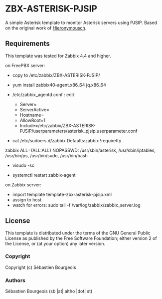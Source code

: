 ZBX-ASTERISK-PJSIP
==================

A simple Asterisk template to monitor Asterisk servers using PJSIP.
Based on the original work of [Hieronymousch](https://github.com/hieronymousch/zabbix-asterisk-pjsip).

Requirements
------------

This template was tested for Zabbix 4.4 and higher.

on FreePBX server: 
- copy to /etc/zabbix/ZBX-ASTERISK-PJSIP/

- yum install zabbix40-agent.x86_64  jq.x86_64

- /etc/zabbix_agentd.conf : edit 
  - Server=<ip of zabbix server>
  - ServerActive=<ip of zabbix server>
  - Hostname=<hostname of asterisk>
  - AllowRoot=1
  - Include=/etc/zabbix/ZBX-ASTERISK-PJSIP/userparameters/asterisk_pjsip.userparameter.conf

- cat /etc/sudoers.d/zabbix
Defaults:zabbix !requiretty

zabbix ALL=(ALL:ALL)  NOPASSWD: /usr/sbin/asterisk, /usr/sbin/iptables, /usr/bin/ps, /usr/bin/sudo, /usr/bin/bash

- visudo -sc

- systemctl restart zabbix-agent

on Zabbix server:
- import template template-zbx-asterisk-pjsip.xml
- assign to host
- watch for errors:  sudo tail -f /var/log/zabbix/zabbix_server.log

License
-------

This template is distributed under the terms of the GNU General Public License as published by the Free Software Foundation; either version 2 of the License, or (at your option) any later version.

### Copyright

  Copyright (c) Sébastien Bourgeois

### Authors

  Sébastien Bourgeois
  (sb |at| altho |dot| st)

